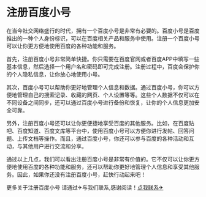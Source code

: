 # 注册百度小号

在当今社交网络盛行的时代，拥有一个百度小号是非常有必要的。百度小号是百度推出的一种个人身份标识，可以在百度相关产品和服务中使用。注册一个百度小号可以让你更方便地使用百度的各种功能和服务。

首先，注册百度小号非常简单快捷。你只需要在百度官网或者百度APP中填写一些基本信息，然后选择一个用户名和密码即可完成注册。注册过程中，百度会保护你的个人隐私信息，让你放心地使用小号。

其次，百度小号可以帮助你更好地管理个人信息和数据。通过百度小号，你可以方便地管理自己的搜索记录、收藏的网页、个人设置等等。这些个人数据不仅可以在不同设备之间同步，还可以通过百度小号进行备份和恢复，让你的个人信息更加安全可靠。

另外，注册百度小号还可以让你更便捷地享受百度的其他服务。比如，在百度贴吧、百度知道、百度文库等平台中，使用百度小号可以方便你进行发帖、回答问题、上传文档等操作。而且，通过百度小号，你还可以参与百度的各种活动和互动，与其他用户进行交流和分享。

通过以上几点，我们可以看出注册百度小号是非常有价值的。它不仅可以让你更方便地使用百度的各种功能和服务，还可以帮助你更好地管理个人信息和享受其他服务。因此，如果你还没有注册百度小号，赶快行动起来吧！

更多关于注册百度小号 请通过✈与我们联系,感谢阅读！[点我联系✈](https://home.k02.cc)